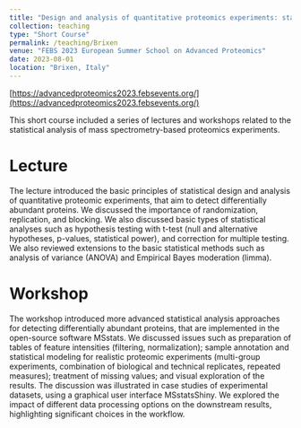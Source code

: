 ```yaml
---
title: "Design and analysis of quantitative proteomics experiments: statistical methods and case studies with MSstats"
collection: teaching
type: "Short Course"
permalink: /teaching/Brixen
venue: "FEBS 2023 European Summer School on Advanced Proteomics"
date: 2023-08-01
location: "Brixen, Italy"
---
```


[https://advancedproteomics2023.febsevents.org/](https://advancedproteomics2023.febsevents.org/)

This short course included a series of lectures and workshops related to the statistical analysis of mass spectrometry-based proteomics experiments.

Lecture
======

The lecture introduced the basic principles of statistical design and analysis of quantitative proteomic experiments, that aim to detect differentially abundant proteins. We discussed the importance of randomization, replication, and blocking. We also discussed basic types of statistical analyses such as hypothesis testing with t-test (null and alternative hypotheses, p-values, statistical power), and correction for multiple testing. We also reviewed extensions to the basic statistical methods such as analysis of variance (ANOVA) and Empirical Bayes moderation (limma).

Workshop
======

The workshop introduced more advanced statistical analysis approaches for detecting differentially abundant proteins, that are implemented in the open-source software MSstats. We discussed issues such as preparation of tables of feature intensities (filtering, normalization); sample annotation and statistical modeling for realistic proteomic experiments (multi-group experiments, combination of biological and technical replicates, repeated measures); treatment of missing values; and visual exploration of the results. The discussion was illustrated in case studies of experimental datasets, using a graphical user interface MSstatsShiny. We explored the impact of different data processing options on the downstream results, highlighting significant choices in the workflow.
